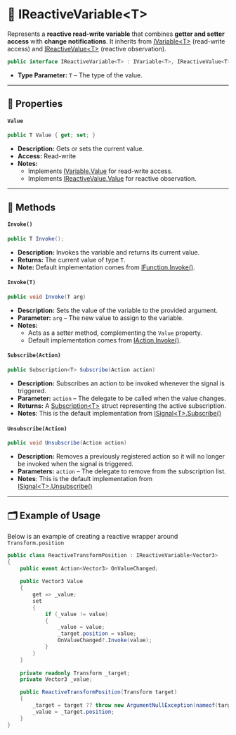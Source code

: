 # 🧩 IReactiveVariable&lt;T&gt;

Represents a **reactive read-write variable** that combines **getter and setter access** with **change notifications**.
It inherits from [IVariable&lt;T&gt;](IVariable.md) (read-write access)
and [IReactiveValue&lt;T&gt;](../Values/IReactiveValue.md) (reactive observation).

```csharp
public interface IReactiveVariable<T> : IVariable<T>, IReactiveValue<T>
```

- **Type Parameter:** `T` – The type of the value.

---

## 🔑 Properties

#### `Value`

```csharp
public T Value { get; set; }
```

- **Description:** Gets or sets the current value.
- **Access:** Read-write
- **Notes:**
    - Implements [IVariable<T>.Value](IVariable.md#value) for read-write access.
    - Implements [IReactiveValue<T>.Value](../Values/IReactiveValue.md#value) for reactive observation.

---

## 🏹 Methods

#### `Invoke()`

```csharp
public T Invoke();
```

- **Description:** Invokes the variable and returns its current value.
- **Returns:** The current value of type `T`.
- **Note:** Default implementation comes from [IFunction<R>.Invoke()](../Functions/IFunction.md#invoke).

#### `Invoke(T)`

```csharp
public void Invoke(T arg)
```

- **Description:** Sets the value of the variable to the provided argument.
- **Parameter:** `arg` – The new value to assign to the variable.
- **Notes:**
    - Acts as a setter method, complementing the `Value` property.
    - Default implementation comes from [IAction<T>.Invoke()](../Actions/IAction.md#invoket).

#### `Subscribe(Action)`

```csharp
public Subscription<T> Subscribe(Action action)  
```

- **Description:** Subscribes an action to be invoked whenever the signal is triggered.
- **Parameter:** `action` – The delegate to be called when the value changes.
- **Returns:** A [Subscription&lt;T&gt;](../Signals/Subscription.md#subscriptiont) struct representing the active
  subscription.
- **Notes**: This is the default implementation
  from [ISignal&lt;T&gt;.Subscribe()](../Signals/ISignal.md#subscribeactiont)

#### `Unsubscribe(Action)`

```csharp
public void Unsubscribe(Action action)  
```

- **Description:** Removes a previously registered action so it will no longer be invoked when the signal is triggered.
- **Parameters:** `action` – The delegate to remove from the subscription list.
- **Notes**: This is the default implementation
  from [ISignal&lt;T&gt;.Unsubscribe()](../Signals/ISignal.md#unsubscribeactiont)

---

## 🗂 Example of Usage

Below is an example of creating a reactive wrapper around `Transform.position`

```csharp
public class ReactiveTransformPosition : IReactiveVariable<Vector3>
{
    public event Action<Vector3> OnValueChanged;
    
    public Vector3 Value
    {
        get => _value;
        set
        {
            if (_value != value)
            {
                _value = value;
                _target.position = value;
                OnValueChanged?.Invoke(value);
            }
        }
    }
    
    private readonly Transform _target;
    private Vector3 _value;

    public ReactiveTransformPosition(Transform target)
    {
        _target = target ?? throw new ArgumentNullException(nameof(target));
        _value = _target.position;
    }
}
```